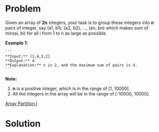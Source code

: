 
# Problem

Given an array of **2n** integers, your task is to group these integers into
**n** pairs of integer, say (a1, b1), (a2, b2), ..., (an, bn) which makes sum
of min(ai, bi) for all i from 1 to n as large as possible.

**Example 1:**  

    ```
    **Input:** [1,4,3,2]
    **Output:** 4
    **Explanation:** n is 2, and the maximum sum of pairs is 4.
    ```

**Note:**  

  1. **n** is a positive integer, which is in the range of [1, 10000].
  2. All the integers in the array will be in the range of [-10000, 10000].



[Array Partition I](https://leetcode.com/problems/array-partition-i)

# Solution




